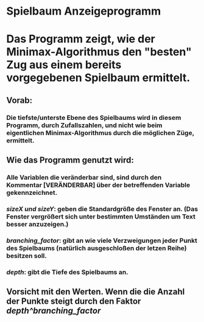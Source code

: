 # Spielbaum Anzeigeprogramm
# Das Programm zeigt, wie der Minimax-Algorithmus den "besten" Zug aus einem bereits vorgegebenen Spielbaum ermittelt.
## Vorab:
### Die tiefste/unterste Ebene des Spielbaums wird in diesem Programm, durch Zufallszahlen, und nicht wie beim eigentlichen Minimax-Algorithmus durch die möglichen Züge, ermittelt.
## Wie das Programm genutzt wird:
### **Alle Variablen die veränderbar sind, sind durch den Kommentar [VERÄNDERBAR] über der betreffenden Variable gekennzeichnet.**
### *__sizeX und sizeY__*: geben die Standardgröße des Fenster an. (Das Fenster vergrößert sich unter bestimmten Umständen um Text besser anzuzeigen.)
### *__branching_factor__*: gibt an wie viele Verzweigungen jeder Punkt des Spielbaums (natürlich ausgeschloßen der letzen Reihe) besitzen soll.
### *__depth__*: gibt die Tiefe des Spielbaums an.
## **Vorsicht mit den Werten.** Wenn die die Anzahl der Punkte steigt durch den Faktor *depth^branching_factor*
